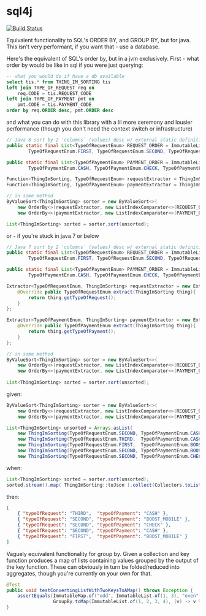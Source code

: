 # sql4j
[![Build Status](https://travis-ci.org/matyb/sql4j.png?branch=master)](https://travis-ci.org/matyb/sql4j)

Equivalent functionality to SQL's ORDER BY, and GROUP BY, but for java. This isn't very performant, if you want that - use a database.

Here's the equivalent of SQL's order by, but in a jvm exclusively. First - what order by would be like in sql if you were just querying:

```sql
-- what you would do if have a db available
select tis.* from THING_IM_SORTING tis
left join TYPE_OF_REQUEST req on
    req.CODE = tis.REQUEST_CODE
left join TYPE_OF_PAYMENT pmt on
    pmt.CODE = tis.PAYMENT_CODE
order by req.ORDER desc, pmt.ORDER desc
```

and what you can do with this library with a lil more ceremony and lousier performance (though you don't need the context switch or infrastructure)

```java
// Java 8 sort by 2 'columns` (values) desc w/ external static definition of value ordering
public static final List<TypeOfRequestEnum> REQUEST_ORDER = ImmutableList.of(
        TypeOfRequestEnum.FIRST, TypeOfRequestEnum.SECOND, TypeOfRequestEnum.THIRD);

public static final List<TypeOfPaymentEnum> PAYMENT_ORDER = ImmutableList.of(
        TypeOfPaymentEnum.CASH, TypeOfPaymentEnum.CHECK, TypeOfPaymentEnum.BOOST_MOBILE);

Function<ThingImSorting, TypeOfRequestEnum> requestExtractor = ThingImSorting::getTypeOfRequest;
Function<ThingImSorting, TypeOfPaymentEnum> paymentExtractor = ThingImSorting::getTypeOfPayment;

// in some method
ByValueSort<ThingImSorting> sorter = new ByValueSort<>(
    new OrderBy<>(requestExtractor, new ListIndexComparator<>(REQUEST_ORDER), OrderBy.DESC),
    new OrderBy<>(paymentExtractor, new ListIndexComparator<>(PAYMENT_ORDER), OrderBy.DESC));

List<ThingImSorting> sorted = sorter.sort(unsorted);
```

or - if you're stuck in java 7 or below

```java
// Java 7 sort by 2 'columns` (values) desc w/ external static definition of value ordering
public static final List<TypeOfRequestEnum> REQUEST_ORDER = ImmutableList.of(
        TypeOfRequestEnum.FIRST, TypeOfRequestEnum.SECOND, TypeOfRequestEnum.THIRD);

public static final List<TypeOfPaymentEnum> PAYMENT_ORDER = ImmutableList.of(
        TypeOfPaymentEnum.CASH, TypeOfPaymentEnum.CHECK, TypeOfPaymentEnum.BOOST_MOBILE);

Extractor<TypeOfRequestEnum, ThingImSorting> requestExtractor = new Extractor<TypeOfRequestEnum, ThingImSorting>(){
    @Override public TypeOfRequestEnum extract(ThingImSorting thing){
        return thing.getTypeOfRequest();
    }
};

Extractor<TypeOfPaymentEnum, ThingImSorting> paymentExtractor = new Extractor<TypeOfPaymentEnum, ThingImSorting>(){
    @Override public TypeOfPaymentEnum extract(ThingImSorting thing){
        return thing.getTypeOfPayment();
    }
};

// in some method
ByValueSort<ThingImSorting> sorter = new ByValueSort<>(
    new OrderBy<>(requestExtractor, new ListIndexComparator<>(REQUEST_ORDER), OrderBy.DESC),
    new OrderBy<>(paymentExtractor, new ListIndexComparator<>(PAYMENT_ORDER), OrderBy.DESC));
    
List<ThingImSorting> sorted = sorter.sort(unsorted);
```

given:
```java
ByValueSort<ThingImSorting> sorter = new ByValueSort<>(
    new OrderBy<>(requestExtractor, new ListIndexComparator<>(REQUEST_ORDER), OrderBy.DESC),
    new OrderBy<>(paymentExtractor, new ListIndexComparator<>(PAYMENT_ORDER), OrderBy.DESC));

List<ThingImSorting> unsorted = Arrays.asList(
    new ThingImSorting(TypeOfRequestEnum.SECOND, TypeOfPaymentEnum.CASH),
    new ThingImSorting(TypeOfRequestEnum.THIRD,  TypeOfPaymentEnum.CASH),
    new ThingImSorting(TypeOfRequestEnum.FIRST,  TypeOfPaymentEnum.BOOST_MOBILE),
    new ThingImSorting(TypeOfRequestEnum.SECOND, TypeOfPaymentEnum.BOOST_MOBILE),
    new ThingImSorting(TypeOfRequestEnum.SECOND, TypeOfPaymentEnum.CHECK)));
```

when:
```java
List<ThingImSorting> sorted = sorter.sort(unsorted);
sorted.stream().map( ThingImSorting::toJson ).collect(Collectors.toList());
```

then:
```json
[
    { "typeOfRequest": "THIRD",  "typeOfPayment": "CASH" },
    { "typeOfRequest": "SECOND", "typeOfPayment": "BOOST_MOBILE" },
    { "typeOfRequest": "SECOND", "typeOfPayment": "CHECK" },
    { "typeOfRequest": "SECOND", "typeOfPayment": "CASH" },
    { "typeOfRequest": "FIRST",  "typeOfPayment": "BOOST_MOBILE" }
]
```

Vaguely equivalent functionality for group by. Given a collection and key function produces a map of lists containing values grouped by the output of the key function. These can obviously in turn be folded/reduced into aggregates, though you're currently on your own for that.

```java
@Test
public void testConvertingListWithTwoKeysToAMap() throws Exception {
    assertEquals(ImmutableMap.of("odd", ImmutableList.of(1, 3), "even", ImmutableList.of(2, 4)),
                 GroupBy.toMap(ImmutableList.of(1, 2, 3, 4), (v) -> v % 2 == 0 ? "even" : "odd"));
}
```
